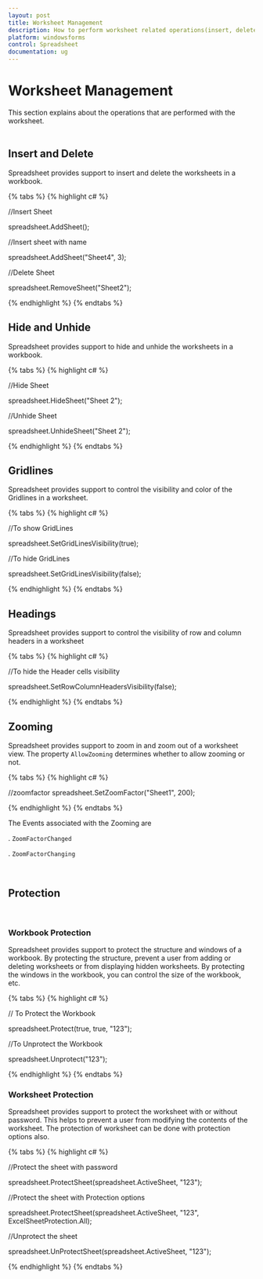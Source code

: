 ```yaml
---
layout: post
title: Worksheet Management
description: How to perform worksheet related operations(insert, delete, hide, etc.) in Spreadsheet
platform: windowsforms
control: Spreadsheet
documentation: ug
---
```


# Worksheet Management
 This section explains about the operations that are performed with the worksheet.
<br/>
<br/>

## Insert and Delete

Spreadsheet provides support to insert and delete the worksheets in a workbook.

{% tabs %}
{% highlight c# %}

//Insert Sheet

 spreadsheet.AddSheet();
	
//Insert sheet with name

 spreadsheet.AddSheet("Sheet4", 3);

//Delete Sheet

 spreadsheet.RemoveSheet("Sheet2");

{% endhighlight %}
{% endtabs %}
<br/>

## Hide and Unhide

Spreadsheet provides support to hide and unhide the worksheets in a workbook.

{% tabs %}
{% highlight c# %}

//Hide Sheet

 spreadsheet.HideSheet("Sheet 2");

//Unhide Sheet

 spreadsheet.UnhideSheet("Sheet 2");

{% endhighlight %}
{% endtabs %}
<br/>

## Gridlines

Spreadsheet provides support to control the visibility and color of the Gridlines in a worksheet.

{% tabs %}
{% highlight c# %}

//To show GridLines

spreadsheet.SetGridLinesVisibility(true);

//To hide GridLines

spreadsheet.SetGridLinesVisibility(false);

{% endhighlight %}
{% endtabs %}
<br/>

## Headings

Spreadsheet provides support to control the visibility of row and column headers in a worksheet

{% tabs %}
{% highlight c# %}

//To hide the Header cells visibility

spreadsheet.SetRowColumnHeadersVisibility(false);

{% endhighlight %}
{% endtabs %}
<br/>

## Zooming

Spreadsheet provides support to zoom in and zoom out of a worksheet view. The property `AllowZooming` determines whether to allow zooming or not.

{% tabs %}
{% highlight c# %}

//zoomfactor
 spreadsheet.SetZoomFactor("Sheet1", 200);

{% endhighlight %}
{% endtabs %}

The Events associated with the Zooming are 

. `ZoomFactorChanged`

. `ZoomFactorChanging`

<br/>

## Protection
<br/>

### Workbook Protection

Spreadsheet provides support to protect the structure and windows of a workbook. By protecting the structure, prevent a user from adding or deleting worksheets or from displaying hidden worksheets. By protecting the windows in the workbook, you can control the size of the workbook, etc.

{% tabs %}
{% highlight c# %}

// To Protect the Workbook 

spreadsheet.Protect(true, true, "123");

//To Unprotect the Workbook

spreadsheet.Unprotect("123");

{% endhighlight %}
{% endtabs %}
<br/>

### Worksheet Protection

Spreadsheet provides support to protect the worksheet with or without password. This helps to prevent a user from modifying the contents of the worksheet. The protection of worksheet can be done with protection options also.

{% tabs %}
{% highlight c# %}

//Protect the sheet with password

spreadsheet.ProtectSheet(spreadsheet.ActiveSheet, "123");

//Protect the sheet with Protection options

spreadsheet.ProtectSheet(spreadsheet.ActiveSheet, "123", ExcelSheetProtection.All);

//Unprotect the sheet

spreadsheet.UnProtectSheet(spreadsheet.ActiveSheet, "123");

{% endhighlight %}
{% endtabs %}


